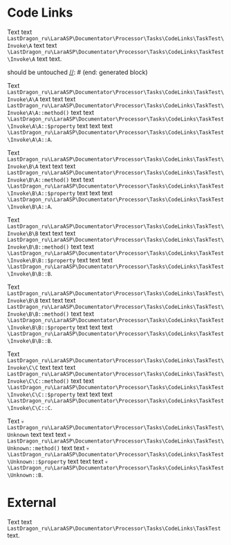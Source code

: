 # Code Links

Text text `LastDragon_ru\LaraASP\Documentator\Processor\Tasks\CodeLinks\TaskTest\Invoke\A` text
text `\LastDragon_ru\LaraASP\Documentator\Processor\Tasks\CodeLinks\TaskTest\Invoke\A` text text.

[//]: # (start: generated block)
should be untouched
[//]: # (end: generated block)

Text `LastDragon_ru\LaraASP\Documentator\Processor\Tasks\CodeLinks\TaskTest\Invoke\A\A` text text
text `LastDragon_ru\LaraASP\Documentator\Processor\Tasks\CodeLinks\TaskTest\Invoke\A\A::method()` text
text `\LastDragon_ru\LaraASP\Documentator\Processor\Tasks\CodeLinks\TaskTest\Invoke\A\A::$property` text text
text `\LastDragon_ru\LaraASP\Documentator\Processor\Tasks\CodeLinks\TaskTest\Invoke\A\A::A`.

Text `LastDragon_ru\LaraASP\Documentator\Processor\Tasks\CodeLinks\TaskTest\Invoke\B\A` text text
text `LastDragon_ru\LaraASP\Documentator\Processor\Tasks\CodeLinks\TaskTest\Invoke\B\A::method()` text
text `\LastDragon_ru\LaraASP\Documentator\Processor\Tasks\CodeLinks\TaskTest\Invoke\B\A::$property` text text
text `\LastDragon_ru\LaraASP\Documentator\Processor\Tasks\CodeLinks\TaskTest\Invoke\B\A::A`.

Text `LastDragon_ru\LaraASP\Documentator\Processor\Tasks\CodeLinks\TaskTest\Invoke\B\B` text text
text `LastDragon_ru\LaraASP\Documentator\Processor\Tasks\CodeLinks\TaskTest\Invoke\B\B::method()` text
text `\LastDragon_ru\LaraASP\Documentator\Processor\Tasks\CodeLinks\TaskTest\Invoke\B\B::$property` text text
text `\LastDragon_ru\LaraASP\Documentator\Processor\Tasks\CodeLinks\TaskTest\Invoke\B\B::B`.

Text `LastDragon_ru\LaraASP\Documentator\Processor\Tasks\CodeLinks\TaskTest\Invoke\B\B` text text
text `LastDragon_ru\LaraASP\Documentator\Processor\Tasks\CodeLinks\TaskTest\Invoke\B\B::method()` text
text `\LastDragon_ru\LaraASP\Documentator\Processor\Tasks\CodeLinks\TaskTest\Invoke\B\B::$property` text text
text `\LastDragon_ru\LaraASP\Documentator\Processor\Tasks\CodeLinks\TaskTest\Invoke\B\B::B`.

Text `LastDragon_ru\LaraASP\Documentator\Processor\Tasks\CodeLinks\TaskTest\Invoke\C\C` text text
text `LastDragon_ru\LaraASP\Documentator\Processor\Tasks\CodeLinks\TaskTest\Invoke\C\C::method()` text
text `\LastDragon_ru\LaraASP\Documentator\Processor\Tasks\CodeLinks\TaskTest\Invoke\C\C::$property` text text
text `\LastDragon_ru\LaraASP\Documentator\Processor\Tasks\CodeLinks\TaskTest\Invoke\C\C::C`.

Text `💀LastDragon_ru\LaraASP\Documentator\Processor\Tasks\CodeLinks\TaskTest\Unknown` text text
text `💀LastDragon_ru\LaraASP\Documentator\Processor\Tasks\CodeLinks\TaskTest\Unknown::method()` text
text `💀\LastDragon_ru\LaraASP\Documentator\Processor\Tasks\CodeLinks\TaskTest\Unknown::$property` text text
text `💀\LastDragon_ru\LaraASP\Documentator\Processor\Tasks\CodeLinks\TaskTest\Unknown::B`.

# External

Text text `LastDragon_ru\LaraASP\Documentator\Processor\Tasks\CodeLinks\TaskTest` text.
